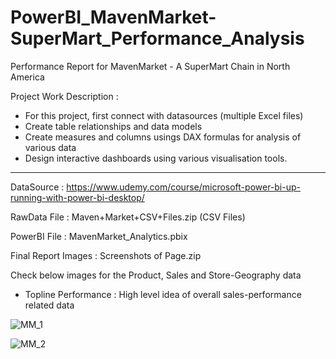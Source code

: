 # PowerBI_MavenMarket-SuperMart_Performance_Analysis

Performance Report for MavenMarket - A SuperMart Chain in North America

Project Work Description :

- For this project, first connect with datasources (multiple Excel files)
- Create table relationships and data models
- Create measures and columns usings DAX formulas for analysis of various data
- Design interactive dashboards using various visualisation tools.

------------------------------------------------------------------------------------------------------------------------------------------------------------

DataSource : https://www.udemy.com/course/microsoft-power-bi-up-running-with-power-bi-desktop/

RawData File : Maven+Market+CSV+Files.zip (CSV Files)

PowerBI File : MavenMarket_Analytics.pbix

Final Report Images : Screenshots of Page.zip

Check below images for the Product, Sales and Store-Geography data

- Topline Performance : High level idea of overall sales-performance related data

![MM_1](https://user-images.githubusercontent.com/19344819/229533297-32896052-a983-4073-a75b-74de6ee59596.png)

![MM_2](https://user-images.githubusercontent.com/19344819/229533355-d88cbd73-bddc-4b99-a623-83f9babc033a.png)
